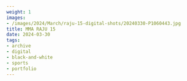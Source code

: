 ```yaml
---
weight: 1
images:
- /images/2024/March/raju-15-digital-shots/20240330-P1060443.jpg
title: MMA RAJU 15
date: 2024-03-30
tags:
- archive
- digital
- black-and-white
- sports
- portfolio
---
```

